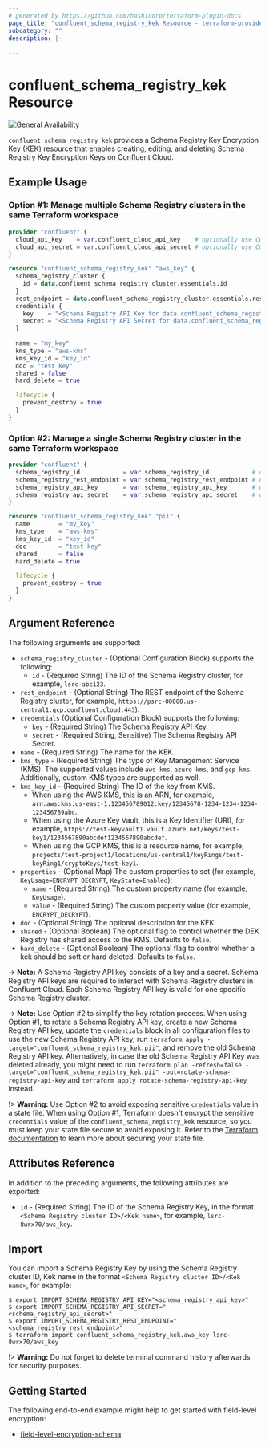 ```yaml
---
# generated by https://github.com/hashicorp/terraform-plugin-docs
page_title: "confluent_schema_registry_kek Resource - terraform-provider-confluent"
subcategory: ""
description: |-
  
---
```


# confluent_schema_registry_kek Resource

[![General Availability](https://img.shields.io/badge/Lifecycle%20Stage-General%20Availability-%2345c6e8)](https://docs.confluent.io/cloud/current/api.html#section/Versioning/API-Lifecycle-Policy)

`confluent_schema_registry_kek` provides a Schema Registry Key Encryption Key (KEK) resource that enables creating, editing, and deleting Schema Registry Key Encryption Keys on Confluent Cloud.

## Example Usage

### Option #1: Manage multiple Schema Registry clusters in the same Terraform workspace

```terraform
provider "confluent" {
  cloud_api_key    = var.confluent_cloud_api_key    # optionally use CONFLUENT_CLOUD_API_KEY env var
  cloud_api_secret = var.confluent_cloud_api_secret # optionally use CONFLUENT_CLOUD_API_SECRET env var
}

resource "confluent_schema_registry_kek" "aws_key" {
  schema_registry_cluster {
    id = data.confluent_schema_registry_cluster.essentials.id
  }
  rest_endpoint = data.confluent_schema_registry_cluster.essentials.rest_endpoint
  credentials {
    key    = "<Schema Registry API Key for data.confluent_schema_registry_cluster.essentials>"
    secret = "<Schema Registry API Secret for data.confluent_schema_registry_cluster.essentials>"
  }
  
  name = "my_key"
  kms_type = "aws-kms"
  kms_key_id = "key_id"
  doc = "test key"
  shared = false
  hard_delete = true

  lifecycle {
    prevent_destroy = true
  }
}
```

### Option #2: Manage a single Schema Registry cluster in the same Terraform workspace

```terraform
provider "confluent" {
  schema_registry_id            = var.schema_registry_id            # optionally use SCHEMA_REGISTRY_ID env var
  schema_registry_rest_endpoint = var.schema_registry_rest_endpoint # optionally use SCHEMA_REGISTRY_REST_ENDPOINT env var
  schema_registry_api_key       = var.schema_registry_api_key       # optionally use SCHEMA_REGISTRY_API_KEY env var
  schema_registry_api_secret    = var.schema_registry_api_secret    # optionally use SCHEMA_REGISTRY_API_SECRET env var
}

resource "confluent_schema_registry_kek" "pii" {
  name        = "my_key"
  kms_type    = "aws-kms"
  kms_key_id  = "key_id"
  doc         = "test key"
  shared      = false
  hard_delete = true

  lifecycle {
    prevent_destroy = true
  }
}
```

<!-- schema generated by tfplugindocs -->
## Argument Reference

The following arguments are supported:

- `schema_registry_cluster` - (Optional Configuration Block) supports the following:
    - `id` - (Required String) The ID of the Schema Registry cluster, for example, `lsrc-abc123`.
- `rest_endpoint` - (Optional String) The REST endpoint of the Schema Registry cluster, for example, `https://psrc-00000.us-central1.gcp.confluent.cloud:443`).
- `credentials` (Optional Configuration Block) supports the following:
    - `key` - (Required String) The Schema Registry API Key.
    - `secret` - (Required String, Sensitive) The Schema Registry API Secret.
- `name` - (Required String) The name for the KEK.
- `kms_type` - (Required String) The type of Key Management Service (KMS). The supported values include `aws-kms`, `azure-kms`, and `gcp-kms`. Additionally, custom KMS types are supported as well.
- `kms_key_id` - (Required String) The ID of the key from KMS. 
  - When using the AWS KMS, this is an ARN, for example, `arn:aws:kms:us-east-1:123456789012:key/12345678-1234-1234-1234-123456789abc`.
  - When using the Azure Key Vault, this is a Key Identifier (URI), for example, `https://test-keyvault1.vault.azure.net/keys/test-key1/1234567890abcdef1234567890abcdef`.
  - When using the GCP KMS, this is a resource name, for example, `projects/test-project1/locations/us-central1/keyRings/test-keyRing1/cryptoKeys/test-key1`.
- `properties` - (Optional Map) The custom properties to set (for example, `KeyUsage=ENCRYPT_DECRYPT`, `KeyState=Enabled`):
  - `name` - (Required String) The custom property name (for example, `KeyUsage`).
  - `value` - (Required String) The custom property value (for example, `ENCRYPT_DECRYPT`).
- `doc` - (Optional String) The optional description for the KEK.
- `shared` - (Optional Boolean) The optional flag to control whether the DEK Registry has shared access to the KMS. Defaults to `false`.
- `hard_delete` - (Optional Boolean) The optional flag to control whether a kek should be soft or hard deleted. Defaults to `false`.

-> **Note:** A Schema Registry API key consists of a key and a secret. Schema Registry API keys are required to interact with Schema Registry clusters in Confluent Cloud. Each Schema Registry API key is valid for one specific Schema Registry cluster.

-> **Note:** Use Option #2 to simplify the key rotation process. When using Option #1, to rotate a Schema Registry API key, create a new Schema Registry API key, update the `credentials` block in all configuration files to use the new Schema Registry API key, run `terraform apply -target="confluent_schema_registry_kek.pii"`, and remove the old Schema Registry API key. Alternatively, in case the old Schema Registry API Key was deleted already, you might need to run `terraform plan -refresh=false -target="confluent_schema_registry_kek.pii" -out=rotate-schema-registry-api-key` and `terraform apply rotate-schema-registry-api-key` instead.

!> **Warning:** Use Option #2 to avoid exposing sensitive `credentials` value in a state file. When using Option #1, Terraform doesn't encrypt the sensitive `credentials` value of the `confluent_schema_registry_kek` resource, so you must keep your state file secure to avoid exposing it. Refer to the [Terraform documentation](https://www.terraform.io/docs/language/state/sensitive-data.html) to learn more about securing your state file.

## Attributes Reference

In addition to the preceding arguments, the following attributes are exported:

- `id` - (Required String) The ID of the Schema Registry Key, in the format `<Schema Registry cluster ID>/<Kek name>`, for example, `lsrc-8wrx70/aws_key`.

## Import

You can import a Schema Registry Key by using the Schema Registry cluster ID, Kek name in the format `<Schema Registry cluster ID>/<Kek name>`, for example:

```shell
$ export IMPORT_SCHEMA_REGISTRY_API_KEY="<schema_registry_api_key>"
$ export IMPORT_SCHEMA_REGISTRY_API_SECRET="<schema_registry_api_secret>"
$ export IMPORT_SCHEMA_REGISTRY_REST_ENDPOINT="<schema_registry_rest_endpoint>"
$ terraform import confluent_schema_registry_kek.aws_key lsrc-8wrx70/aws_key
```

!> **Warning:** Do not forget to delete terminal command history afterwards for security purposes.

## Getting Started
The following end-to-end example might help to get started with field-level encryption:
  * [field-level-encryption-schema](https://github.com/confluentinc/terraform-provider-confluent/tree/master/examples/configurations/field-level-encryption-schema)
